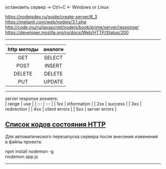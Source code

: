 остановить сервер -> Ctrl+C <- Windows or Linux  

https://nodejsdev.ru/guide/create-server/#_3  
https://metanit.com/web/nodejs/3.1.php  
http://code.mu/ru/javascript/nodejs/book/prime/server/response/  
https://developer.mozilla.org/ru/docs/Web/HTTP/Status/200  

---  

| http методы | аналоги |
| :-: | :-: |
| GET | SELECT |
| POST | INSERT |
| DELETE | DELETE |
| PUT | UPDATE |

---  

server response answers:  
| range | use |
| :-: | :-: |
| 1xx | information |
| 2xx | success |
| 3xx | redirection |
| 4xx | client errors |
| 5xx | server errors |

[Список кодов состояния HTTP](https://ru.wikipedia.org/wiki/%D0%A1%D0%BF%D0%B8%D1%81%D0%BE%D0%BA_%D0%BA%D0%BE%D0%B4%D0%BE%D0%B2_%D1%81%D0%BE%D1%81%D1%82%D0%BE%D1%8F%D0%BD%D0%B8%D1%8F_HTTP)  
 ---  
 
 Для автоматического перезапуска сервера после внесения изменений в файлы проекта:
 
 npm install nodemon -g  
 nodemon app.js  
 
 ---  
 